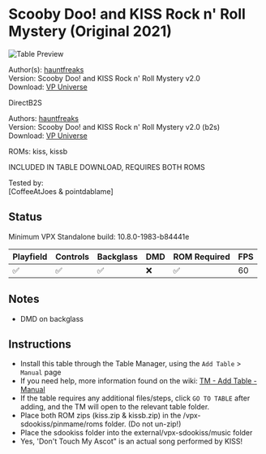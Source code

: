 ﻿# Scooby Doo! and KISS Rock n' Roll Mystery (Original 2021)

![Table Preview](../../images/vpx-sdookiss.jpg)

Author(s): [hauntfreaks](https://vpuniverse.com/profile/5216-hauntfreaks/)  
Version:  Scooby Doo! and KISS Rock n' Roll Mystery v2.0  
Download:  [VP Universe](https://vpuniverse.com/files/file/7207-scooby-doo-and-kiss-rock-n-roll-mystery-v20)

DirectB2S

Authors: [hauntfreaks](https://vpuniverse.com/profile/5216-hauntfreaks/)  
Version: Scooby Doo! and KISS Rock n' Roll Mystery v2.0 (b2s)  
Download: [VP Universe](https://vpuniverse.com/files/file/7206-scooby-doo-and-kiss-rock-n-roll-mystery-v20-b2s/)

ROMs: kiss, kissb

INCLUDED IN TABLE DOWNLOAD, REQUIRES BOTH ROMS

Tested by:  
[CoffeeAtJoes & pointdablame]

## Status 

Minimum VPX Standalone build: 10.8.0-1983-b84441e

| Playfield | Controls | Backglass | DMD | ROM Required | FPS | 
|-----------|----------|-----------|-----|--------------|-----|
| :white_check_mark: | :white_check_mark: | :white_check_mark: | :x: | :white_check_mark: | 60 |

## Notes
- DMD on backglass

## Instructions

- Install this table through the Table Manager, using the `Add Table` > `Manual` page
- If you need help, more information found on the wiki: [TM - Add Table - Manual](https://github.com/LegendsUnchained/vpx-standalone-alp4k/wiki/%5B04%5D-%F0%9F%A7%A1-TM-%E2%80%90-Other-Features#add-table---manual)
- If the table requires any additional files/steps, click `GO TO TABLE` after adding, and the TM will open to the relevant table folder.
- Place both ROM zips (kiss.zip & kissb.zip) in the /vpx-sdookiss/pinmame/roms folder. (Do not un-zip!)
- Place the sdookiss folder into the external/vpx-sdookiss/music folder
- Yes, 'Don't Touch My Ascot" is an actual song performed by KISS!

